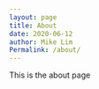 ```yaml
---
layout: page
title: About
date: 2020-06-12
author: Mike Lim
Permalink: /about/
---
```


This is the about page
